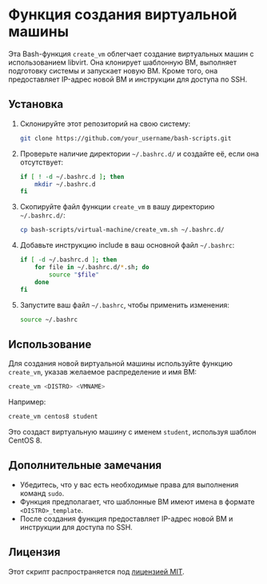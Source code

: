 # Функция создания виртуальной машины

Эта Bash-функция `create_vm` облегчает создание виртуальных машин с использованием libvirt. Она клонирует шаблонную ВМ, выполняет подготовку системы и запускает новую ВМ. Кроме того, она предоставляет IP-адрес новой ВМ и инструкции для доступа по SSH.

## Установка

1. Склонируйте этот репозиторий на свою систему:

   ```bash
   git clone https://github.com/your_username/bash-scripts.git
   ```

2. Проверьте наличие директории `~/.bashrc.d/` и создайте её, если она отсутствует:

   ```bash
   if [ ! -d ~/.bashrc.d ]; then
       mkdir ~/.bashrc.d
   fi
   ```

3. Скопируйте файл функции `create_vm` в вашу директорию `~/.bashrc.d/`:

   ```bash
   cp bash-scripts/virtual-machine/create_vm.sh ~/.bashrc.d/
   ```

4. Добавьте инструкцию include в ваш основной файл `~/.bashrc`:

   ```bash
   if [ -d ~/.bashrc.d ]; then
       for file in ~/.bashrc.d/*.sh; do
           source "$file"
       done
   fi
   ```

5. Запустите ваш файл `~/.bashrc`, чтобы применить изменения:

   ```bash
   source ~/.bashrc
   ```

## Использование

Для создания новой виртуальной машины используйте функцию `create_vm`, указав желаемое распределение и имя ВМ:

```bash
create_vm <DISTRO> <VMNAME>
```

Например:

```bash
create_vm centos8 student
```

Это создаст виртуальную машину с именем `student`, используя шаблон CentOS 8.

## Дополнительные замечания

- Убедитесь, что у вас есть необходимые права для выполнения команд `sudo`.
- Функция предполагает, что шаблонные ВМ имеют имена в формате `<DISTRO>_template`.
- После создания функция предоставляет IP-адрес новой ВМ и инструкции для доступа по SSH.

## Лицензия

Этот скрипт распространяется под [лицензией MIT](https://github.com/git/git-scm.com/blob/main/MIT-LICENSE.txt).
